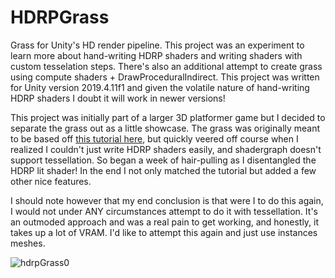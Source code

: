 
# HDRPGrass
Grass for Unity's HD render pipeline. This project was an experiment to learn more about hand-writing HDRP shaders and writing shaders with custom tesselation steps. There's also an additional attempt to create grass using compute shaders + DrawProceduralIndirect. This project was written for Unity version 2019.4.11f1 and given the volatile nature of hand-writing HDRP shaders I doubt it will work in newer versions!

This project was initially part of a larger 3D platformer game but I decided to separate the grass out as a little showcase. The grass was originally meant to be based off [this tutorial here](https://roystan.net/articles/grass-shader.html), but quickly veered off course when I realized I couldn't just write HDRP shaders easily, and shadergraph doesn't support tessellation. So began a week of hair-pulling as I disentangled the HDRP lit shader! In the end I not only matched the tutorial but added a few other nice features.

I should note however that my end conclusion is that were I to do this again, I would not under ANY circumstances attempt to do it with tessellation. It's an outmoded approach and was a real pain to get working, and honestly, it takes up a lot of VRAM. I'd like to attempt this again and just use instances meshes. 

![hdrpGrass0](https://user-images.githubusercontent.com/18707147/121815886-81bd4380-cc70-11eb-98f6-b842c7ba6033.gif)
